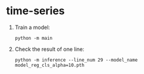 # time-series

1. Train a model:

    `python -m main`

2. Check the result of one line:

    `python -m inference --line_num 29 --model_name model_reg_cls_alpha=10.pth`

